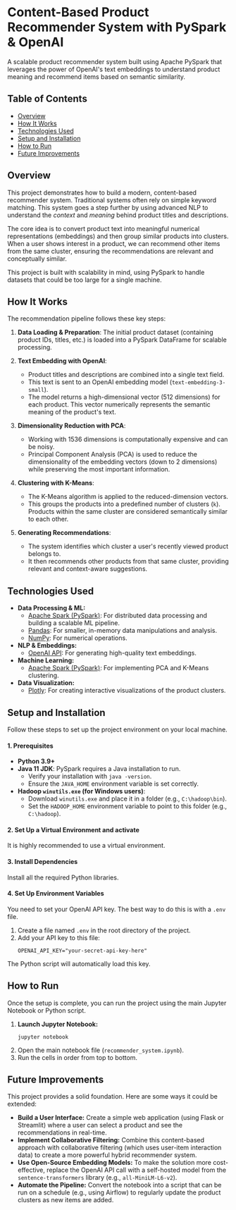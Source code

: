 # Content-Based Product Recommender System with PySpark & OpenAI

A scalable product recommender system built using Apache PySpark that leverages the power of OpenAI's text embeddings to understand product meaning and recommend items based on semantic similarity.

## Table of Contents
- [Overview](#overview)
- [How It Works](#how-it-works)
- [Technologies Used](#technologies-used)
- [Setup and Installation](#setup-and-installation)
- [How to Run](#how-to-run)
- [Future Improvements](#future-improvements)

## Overview

This project demonstrates how to build a modern, content-based recommender system. Traditional systems often rely on simple keyword matching. This system goes a step further by using advanced NLP to understand the *context* and *meaning* behind product titles and descriptions.

The core idea is to convert product text into meaningful numerical representations (embeddings) and then group similar products into clusters. When a user shows interest in a product, we can recommend other items from the same cluster, ensuring the recommendations are relevant and conceptually similar.

This project is built with scalability in mind, using PySpark to handle datasets that could be too large for a single machine.

## How It Works

The recommendation pipeline follows these key steps:

1.  **Data Loading & Preparation**: The initial product dataset (containing product IDs, titles, etc.) is loaded into a PySpark DataFrame for scalable processing.

2.  **Text Embedding with OpenAI**:
    * Product titles and descriptions are combined into a single text field.
    * This text is sent to an OpenAI embedding model (`text-embedding-3-small`).
    * The model returns a high-dimensional vector (512 dimensions) for each product. This vector numerically represents the semantic meaning of the product's text.

3.  **Dimensionality Reduction with PCA**:
    * Working with 1536 dimensions is computationally expensive and can be noisy.
    * Principal Component Analysis (PCA) is used to reduce the dimensionality of the embedding vectors (down to 2 dimensions) while preserving the most important information.

4.  **Clustering with K-Means**:
    * The K-Means algorithm is applied to the reduced-dimension vectors.
    * This groups the products into a predefined number of clusters (`k`). Products within the same cluster are considered semantically similar to each other.

5.  **Generating Recommendations**:
    * The system identifies which cluster a user's recently viewed product belongs to.
    * It then recommends other products from that same cluster, providing relevant and context-aware suggestions.

## Technologies Used

* **Data Processing & ML:**
    * [Apache Spark (PySpark)](https://spark.apache.org/docs/latest/api/python/): For distributed data processing and building a scalable ML pipeline.
    * [Pandas](https://pandas.pydata.org/): For smaller, in-memory data manipulations and analysis.
    * [NumPy](https://numpy.org/): For numerical operations.
* **NLP & Embeddings:**
    * [OpenAI API](https://platform.openai.com/): For generating high-quality text embeddings.
* **Machine Learning:**
    * [Apache Spark (PySpark)](https://spark.apache.org/docs/latest/api/python/): For implementing PCA and K-Means clustering.
* **Data Visualization:**
    * [Plotly](https://plotly.com/python/): For creating interactive visualizations of the product clusters.

## Setup and Installation

Follow these steps to set up the project environment on your local machine.

#### 1. Prerequisites

* **Python 3.9+**
* **Java 11 JDK**: PySpark requires a Java installation to run.
    * Verify your installation with `java -version`.
    * Ensure the `JAVA_HOME` environment variable is set correctly.
* **Hadoop `winutils.exe` (for Windows users)**:
    * Download `winutils.exe` and place it in a folder (e.g., `C:\hadoop\bin`).
    * Set the `HADOOP_HOME` environment variable to point to this folder (e.g., `C:\hadoop`).

#### 2. Set Up a Virtual Environment and activate

It is highly recommended to use a virtual environment.

#### 3. Install Dependencies

Install all the required Python libraries.

#### 4. Set Up Environment Variables

You need to set your OpenAI API key. The best way to do this is with a `.env` file.

1.  Create a file named `.env` in the root directory of the project.
2.  Add your API key to this file:
    ```
    OPENAI_API_KEY="your-secret-api-key-here"
    ```
The Python script will automatically load this key.

## How to Run

Once the setup is complete, you can run the project using the main Jupyter Notebook or Python script.

1.  **Launch Jupyter Notebook:**
    ```
    jupyter notebook
    ```
2.  Open the main notebook file (`recommender_system.ipynb`).
3.  Run the cells in order from top to bottom.

## Future Improvements

This project provides a solid foundation. Here are some ways it could be extended:

* **Build a User Interface:** Create a simple web application (using Flask or Streamlit) where a user can select a product and see the recommendations in real-time.
* **Implement Collaborative Filtering:** Combine this content-based approach with collaborative filtering (which uses user-item interaction data) to create a more powerful hybrid recommender system.
* **Use Open-Source Embedding Models:** To make the solution more cost-effective, replace the OpenAI API call with a self-hosted model from the `sentence-transformers` library (e.g., `all-MiniLM-L6-v2`).
* **Automate the Pipeline:** Convert the notebook into a script that can be run on a schedule (e.g., using Airflow) to regularly update the product clusters as new items are added.



